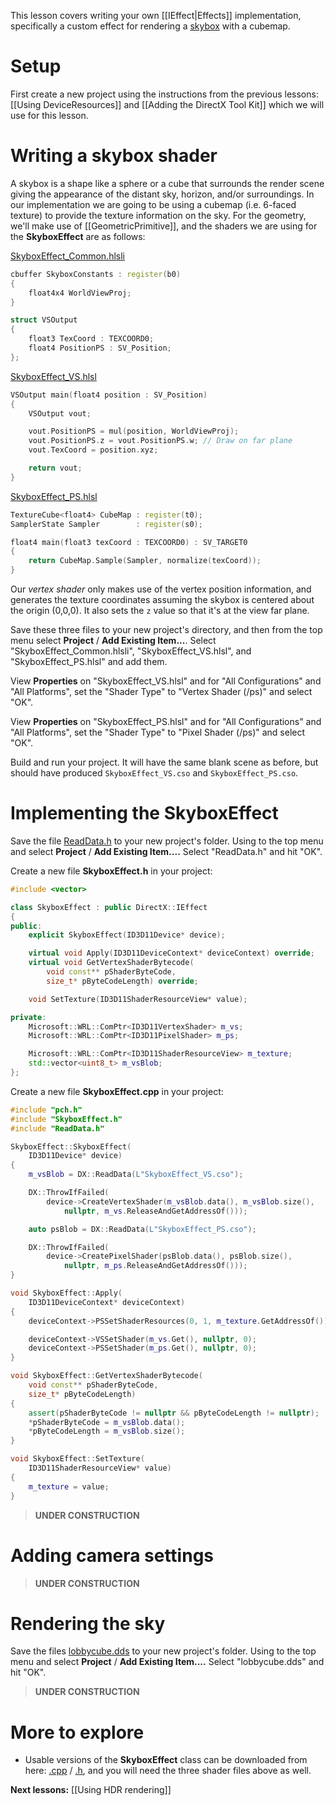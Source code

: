 This lesson covers writing your own [[IEffect|Effects]] implementation, specifically a custom effect for rendering a [skybox](https://en.wikipedia.org/wiki/Skybox_%28video_games%29) with a cubemap.

# Setup
First create a new project using the instructions from the previous lessons: [[Using DeviceResources]] and
[[Adding the DirectX Tool Kit]] which we will use for this lesson.

# Writing a skybox shader

A skybox is a shape like a sphere or a cube that surrounds the render scene giving the appearance of the distant sky, horizon, and/or surroundings. In our implementation we are going to be using a cubemap (i.e. 6-faced texture) to provide the texture information on the sky. For the geometry, we'll make use of [[GeometricPrimitive]], and the shaders we are using for the **SkyboxEffect** are as follows:

[SkyboxEffect_Common.hlsli](https://github.com/Microsoft/DirectXTK/wiki/shaders/SkyboxEffect_Common.hlsli)
```cpp
cbuffer SkyboxConstants : register(b0)
{
    float4x4 WorldViewProj;
}

struct VSOutput
{
    float3 TexCoord : TEXCOORD0;
    float4 PositionPS : SV_Position;
};
```

[SkyboxEffect_VS.hlsl](https://github.com/Microsoft/DirectXTK/wiki/shaders/SkyboxEffect_VS.hlsl)
```cpp
VSOutput main(float4 position : SV_Position)
{
    VSOutput vout;

    vout.PositionPS = mul(position, WorldViewProj);
    vout.PositionPS.z = vout.PositionPS.w; // Draw on far plane
    vout.TexCoord = position.xyz;

    return vout;
}
```

[SkyboxEffect_PS.hlsl](https://github.com/Microsoft/DirectXTK/wiki/shaders/SkyboxEffect_PS.hlsl)
```cpp
TextureCube<float4> CubeMap : register(t0);
SamplerState Sampler        : register(s0);

float4 main(float3 texCoord : TEXCOORD0) : SV_TARGET0
{
    return CubeMap.Sample(Sampler, normalize(texCoord));
}
```

Our *vertex shader* only makes use of the vertex position information, and generates the texture coordinates assuming the skybox is centered about the origin (0,0,0). It also sets the ``z`` value so that it's at the view far plane.

Save these three files to your new project's directory, and then from the top menu select **Project** / **Add Existing Item...**. Select "SkyboxEffect_Common.hlsli", "SkyboxEffect_VS.hlsl", and "SkyboxEffect_PS.hlsl" and add them.

View **Properties** on "SkyboxEffect_VS.hlsl" and for "All Configurations" and "All Platforms", set the "Shader Type" to "Vertex Shader (/ps)" and select "OK".

View **Properties** on "SkyboxEffect_PS.hlsl" and for "All Configurations" and "All Platforms", set the "Shader Type" to "Pixel Shader (/ps)" and select "OK".

Build and run your project. It will have the same blank scene as before, but should have produced ``SkyboxEffect_VS.cso`` and ``SkyboxEffect_PS.cso``.

# Implementing the SkyboxEffect

Save the file [ReadData.h](https://github.com/Microsoft/DirectXTK/wiki/ReadData.h) to your new project's folder. Using to the top menu and select **Project** / **Add Existing Item....** Select "ReadData.h" and hit "OK".

Create a new file **SkyboxEffect.h** in your project:

```cpp
#include <vector>

class SkyboxEffect : public DirectX::IEffect
{
public:
    explicit SkyboxEffect(ID3D11Device* device);

    virtual void Apply(ID3D11DeviceContext* deviceContext) override;
    virtual void GetVertexShaderBytecode(
        void const** pShaderByteCode,
        size_t* pByteCodeLength) override;

    void SetTexture(ID3D11ShaderResourceView* value);

private:
    Microsoft::WRL::ComPtr<ID3D11VertexShader> m_vs;
    Microsoft::WRL::ComPtr<ID3D11PixelShader> m_ps;

    Microsoft::WRL::ComPtr<ID3D11ShaderResourceView> m_texture;
    std::vector<uint8_t> m_vsBlob;
};
```

Create a new file **SkyboxEffect.cpp** in your project:

```cpp
#include "pch.h"
#include "SkyboxEffect.h"
#include "ReadData.h"

SkyboxEffect::SkyboxEffect(
    ID3D11Device* device)
{
    m_vsBlob = DX::ReadData(L"SkyboxEffect_VS.cso");

    DX::ThrowIfFailed(
        device->CreateVertexShader(m_vsBlob.data(), m_vsBlob.size(),
            nullptr, m_vs.ReleaseAndGetAddressOf()));

    auto psBlob = DX::ReadData(L"SkyboxEffect_PS.cso");

    DX::ThrowIfFailed(
        device->CreatePixelShader(psBlob.data(), psBlob.size(),
            nullptr, m_ps.ReleaseAndGetAddressOf()));
}

void SkyboxEffect::Apply(
    ID3D11DeviceContext* deviceContext)
{
    deviceContext->PSSetShaderResources(0, 1, m_texture.GetAddressOf());

    deviceContext->VSSetShader(m_vs.Get(), nullptr, 0);
    deviceContext->PSSetShader(m_ps.Get(), nullptr, 0);
}

void SkyboxEffect::GetVertexShaderBytecode(
    void const** pShaderByteCode,
    size_t* pByteCodeLength)
{
    assert(pShaderByteCode != nullptr && pByteCodeLength != nullptr);
    *pShaderByteCode = m_vsBlob.data();
    *pByteCodeLength = m_vsBlob.size();
}

void SkyboxEffect::SetTexture(
    ID3D11ShaderResourceView* value)
{
    m_texture = value;
}
```

> **UNDER CONSTRUCTION**

# Adding camera settings

> **UNDER CONSTRUCTION**

# Rendering the sky

Save the files [lobbycube.dds](https://github.com/Microsoft/DirectXTK/wiki/media/lobbycube.dds) to your new project's folder. Using to the top menu and select **Project** / **Add Existing Item....** Select "lobbycube.dds" and hit "OK".

> **UNDER CONSTRUCTION**

# More to explore

* Usable versions of the **SkyboxEffect** class can be downloaded from here: [.cpp](https://raw.githubusercontent.com/wiki/microsoft/DirectXTK/SkyboxEffect.cpp) / [.h](https://raw.githubusercontent.com/wiki/microsoft/DirectXTK/SkyboxEffect.h), and you will need the three shader files above as well.

**Next lessons:** [[Using HDR rendering]]
